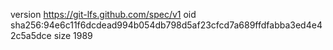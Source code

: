 version https://git-lfs.github.com/spec/v1
oid sha256:94e6c11f6dcdead994b054db798d5af23cfcd7a689ffdfabba3ed4e42c5a5dce
size 1989
